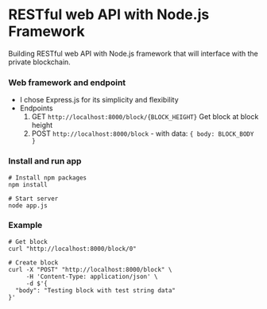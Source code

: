 # RESTful web API with Node.js Framework

Building RESTful web API with Node.js framework that will interface with the private blockchain.

### Web framework and endpoint
* I chose Express.js for its simplicity and flexibility
* Endpoints
  1. GET `http://localhost:8000/block/{BLOCK_HEIGHT}`
    Get block at block height
  2. POST `http://localhost:8000/block` - with data: `{ body: BLOCK_BODY }` 

### Install and run app

```
# Install npm packages
npm install

# Start server
node app.js
```

### Example
```
# Get block
curl "http://localhost:8000/block/0"

# Create block
curl -X "POST" "http://localhost:8000/block" \
     -H 'Content-Type: application/json' \
     -d $'{
  "body": "Testing block with test string data"
}'

```
